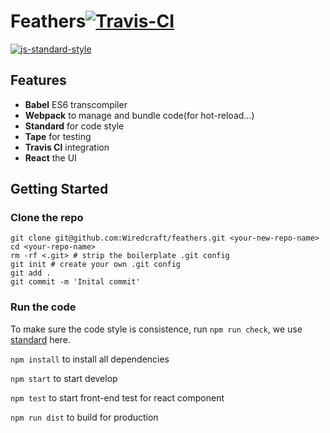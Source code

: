 # Feathers[![Travis-CI](https://travis-ci.org/Wiredcraft/feathers.svg)](https://travis-ci.org/Wiredcraft/feathers)
[![js-standard-style](https://cdn.rawgit.com/feross/standard/master/badge.svg)](https://github.com/feross/standard)

## Features

* **Babel** ES6 transcompiler
* **Webpack** to manage and bundle code(for hot-reload...)
* **Standard** for code style
* **Tape** for testing
* **Travis CI** integration
* **React** the UI

## Getting Started

### Clone the repo

```
git clone git@github.com:Wiredcraft/feathers.git <your-new-repo-name>
cd <your-repo-name>
rm -rf <.git> # strip the boilerplate .git config
git init # create your own .git config
git add .
git commit -m 'Inital commit'
```

### Run the code

To make sure the code style is consistence, run `npm run check`, we use [standard](https://github.com/feross/standard) here.

`npm install` to install all dependencies

`npm start` to start develop

`npm test` to start front-end test for react component

`npm run dist` to build for production

